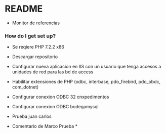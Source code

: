 # README #

* Monitor de referencias

### How do I get set up? ###

* Se reqiere PHP 7.2.2 x86
* Descargar repositorio
* Configurar nueva aplicacion en IIS con un usuario que tenga accesos a unidades de red para las bd de access
* Habilitar extensiones de PHP (odbc, interbase, pdo_firebird, pdo_obdc, com_dotnet)
* Configurar conexion ODBC 32 cnxpedimentos
* Configurar conexion ODBC bodegamysql 

* Prueba juan carlos
* Comentario de Marco Prueba *
